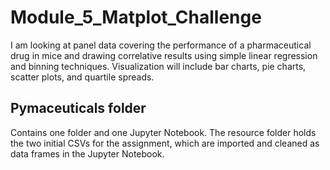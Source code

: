 # Module_5_Matplot_Challenge

I am looking at panel data covering the performance of a pharmaceutical drug in mice and drawing correlative results using simple linear regression and binning techniques. Visualization will include bar charts, pie charts, scatter plots, and quartile spreads.

## Pymaceuticals folder
Contains one folder and one Jupyter Notebook. The resource folder holds the two initial CSVs for the assignment, which are imported and cleaned as data frames in the Jupyter Notebook.
